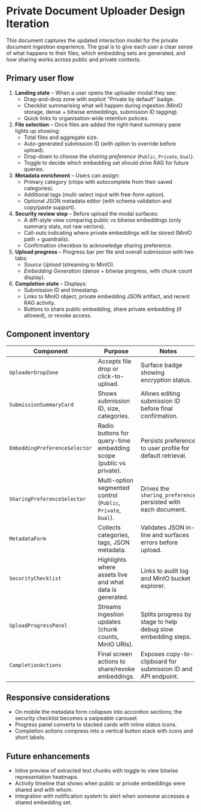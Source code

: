 # Private Document Uploader Design Iteration

This document captures the updated interaction model for the private document ingestion experience. The goal is to give each user a clear sense of what happens to their files, which embedding sets are generated, and how sharing works across public and private contexts.

## Primary user flow

1. **Landing state** – When a user opens the uploader modal they see:
   - Drag-and-drop zone with explicit "Private by default" badge.
   - Checklist summarising what will happen during ingestion (MinIO storage, dense + bitwise embeddings, submission ID tagging).
   - Quick links to organisation-wide retention policies.
2. **File selection** – Once files are added the right-hand summary pane lights up showing:
   - Total files and aggregate size.
   - Auto-generated submission ID (with option to override before upload).
   - Drop-down to choose the *sharing preference* (`Public`, `Private`, `Dual`).
   - Toggle to decide which embedding set should drive RAG for future queries.
3. **Metadata enrichment** – Users can assign:
   - Primary category (chips with autocomplete from their saved categories).
   - Additional tags (multi-select input with free-form option).
   - Optional JSON metadata editor (with schema validation and copy/paste support).
4. **Security review step** – Before upload the modal surfaces:
   - A diff-style view comparing public vs bitwise embeddings (only summary stats, not raw vectors).
   - Call-outs indicating where private embeddings will be stored (MinIO path + guardrails).
   - Confirmation checkbox to acknowledge sharing preference.
5. **Upload progress** – Progress bar per file and overall submission with two tabs:
   - *Source Upload* (streaming to MinIO).
   - *Embedding Generation* (dense + bitwise progress, with chunk count display).
6. **Completion state** – Displays:
   - Submission ID and timestamp.
   - Links to MinIO object, private embedding JSON artifact, and recent RAG activity.
   - Buttons to share public embedding, share private embedding (if allowed), or revoke access.

## Component inventory

| Component | Purpose | Notes |
|-----------|---------|-------|
| `UploaderDropZone` | Accepts file drop or click-to-upload. | Surface badge showing encryption status. |
| `SubmissionSummaryCard` | Shows submission ID, size, categories. | Allows editing submission ID before final confirmation. |
| `EmbeddingPreferenceSelector` | Radio buttons for query-time embedding scope (public vs private). | Persists preference to user profile for default retrieval. |
| `SharingPreferenceSelector` | Multi-option segmented control (`Public`, `Private`, `Dual`). | Drives the `sharing_preference` persisted with each document. |
| `MetadataForm` | Collects categories, tags, JSON metadata. | Validates JSON in-line and surfaces errors before upload. |
| `SecurityChecklist` | Highlights where assets live and what data is generated. | Links to audit log and MinIO bucket explorer. |
| `UploadProgressPanel` | Streams ingestion updates (chunk counts, MinIO URIs). | Splits progress by stage to help debug slow embedding steps. |
| `CompletionActions` | Final screen actions to share/revoke embeddings. | Exposes copy-to-clipboard for submission ID and API endpoint. |

## Responsive considerations

- On mobile the metadata form collapses into accordion sections; the security checklist becomes a swipeable carousel.
- Progress panel converts to stacked cards with inline status icons.
- Completion actions compress into a vertical button stack with icons and short labels.

## Future enhancements

- Inline preview of extracted text chunks with toggle to view bitwise representation heatmaps.
- Activity timeline that shows when public or private embeddings were shared and with whom.
- Integration with notification system to alert when someone accesses a shared embedding set.

